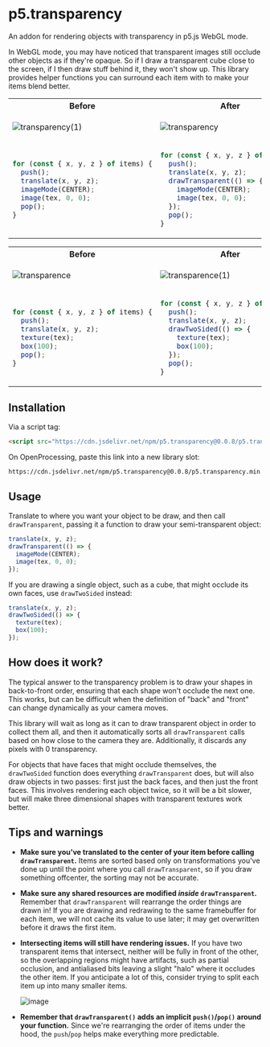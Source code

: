 # p5.transparency

An addon for rendering objects with transparency in p5.js WebGL mode.

In WebGL mode, you may have noticed that transparent images still occlude other objects as if they're opaque. So if I draw a transparent cube close to the screen, if I then draw stuff behind it, they won't show up. This library provides helper functions you can surround each item with to make your items blend better.

<table>
<tr>
  <th>Before</th>
  <th>After</th>
</tr>
<tr>
  <td>

![transparency(1)](https://github.com/user-attachments/assets/106f3be9-413a-4c63-a352-13c0a84b5596)
    
  </td>
  <td>
    
![transparency](https://github.com/user-attachments/assets/5142f12e-98bc-46d7-a52c-a2b498b3cc00)

  </td>
</tr>
<tr>
  <td>

```js
for (const { x, y, z } of items) {
  push();
  translate(x, y, z);
  imageMode(CENTER);
  image(tex, 0, 0);
  pop();
}
```
    
  </td>
  <td>

```js
for (const { x, y, z } of items) {
  push();
  translate(x, y, z);
  drawTransparent(() => {
    imageMode(CENTER);
    image(tex, 0, 0);
  });
  pop();
}
```
    
  </td>
</tr>
</table>

<table>
<tr>
  <th>Before</th>
  <th>After</th>
</tr>
<tr>
  <td>

  ![transparence](https://github.com/user-attachments/assets/585cf1aa-7057-43a1-b2df-9f66691b0604)

    
  </td>
  <td>

  ![transparence(1)](https://github.com/user-attachments/assets/664bfff4-5908-4c5a-93b7-5481a26fbd39)
    
  </td>
</tr>
<tr>
  <td>

```js
for (const { x, y, z } of items) {
  push();
  translate(x, y, z);
  texture(tex);
  box(100);
  pop();
}
```
    
  </td>
  <td>

```js
for (const { x, y, z } of items) {
  push();
  translate(x, y, z);
  drawTwoSided(() => {
    texture(tex);
    box(100);
  });
  pop();
}
```
    
  </td>
</tr>
</table>


## Installation

Via a script tag:

```html
<script src="https://cdn.jsdelivr.net/npm/p5.transparency@0.0.8/p5.transparency.min.js"></script>
```

On OpenProcessing, paste this link into a new library slot:
```
https://cdn.jsdelivr.net/npm/p5.transparency@0.0.8/p5.transparency.min.js
```

## Usage

Translate to where you want your object to be draw, and then call `drawTransparent`, passing it a function to draw your semi-transparent object:

```js
translate(x, y, z);
drawTransparent(() => {
  imageMode(CENTER);
  image(tex, 0, 0);
});
```

If you are drawing a single object, such as a cube, that might occlude its own faces, use `drawTwoSided` instead:
```js
translate(x, y, z);
drawTwoSided(() => {
  texture(tex);
  box(100);
});
```

## How does it work?

The typical answer to the transparency problem is to draw your shapes in back-to-front order, ensuring that each shape won't occlude the next one. This works, but can be difficult when the definition of "back" and "front" can change dynamically as your camera moves.

This library will wait as long as it can to draw transparent object in order to collect them all, and then it automatically sorts all `drawTransparent` calls based on how close to the camera they are. Additionally, it discards any pixels with 0 transparency.

For objects that have faces that might occlude themselves, the `drawTwoSided` function does everything `drawTransparent` does, but will also draw objects in two passes: first just the back faces, and then just the front faces. This involves rendering each object twice, so it will be a bit slower, but will make three dimensional shapes with transparent textures work better.

## Tips and warnings

- **Make sure you've translated to the center of your item before calling `drawTransparent`.** Items are sorted based only on transformations you've done up until the point where you call `drawTransparent`, so if you draw something offcenter, the sorting may not be accurate.

- **Make sure any shared resources are modified *inside* `drawTransparent`.** Remember that `drawTransparent` will rearrange the order things are drawn in! If you are drawing and redrawing to the same framebuffer for each item, we will not cache its value to use later; it may get overwritten before it draws the first item.

- **Intersecting items will still have rendering issues.** If you have two transparent items that intersect, neither will be fully in front of the other, so the overlapping regions might have artifacts, such as partial occlusion, and antialiased bits leaving a slight "halo" where it occludes the other item. If you anticipate a lot of this, consider trying to split each item up into many smaller items.

  ![image](https://github.com/user-attachments/assets/014b368b-93e3-4656-8686-43715b5369a9)

- **Remember that `drawTransparent()` adds an implicit `push()`/`pop()` around your function.** Since we're rearranging the order of items under the hood, the `push`/`pop` helps make everything more predictable.
